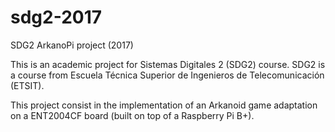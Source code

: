 # sdg2-2017
SDG2 ArkanoPi project (2017)

This is an academic project for Sistemas Digitales 2 (SDG2) course. SDG2 is a course from Escuela Técnica Superior de Ingenieros de Telecomunicación (ETSIT).

This project consist in the implementation of an Arkanoid game adaptation on a ENT2004CF board (built on top of a Raspberry Pi B+). 
